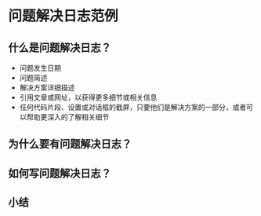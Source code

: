 # 问题解决日志范例
## 什么是问题解决日志？

* 问题发生日期
* 问题简述
* 解决方案详细描述
* 引用文章或网址，以获得更多细节或相关信息
* 任何代码片段、设置或对话框的截屏，只要他们是解决方案的一部分，或者可以帮助更深入的了解相关细节

## 为什么要有问题解决日志？

## 如何写问题解决日志？

## 小结
